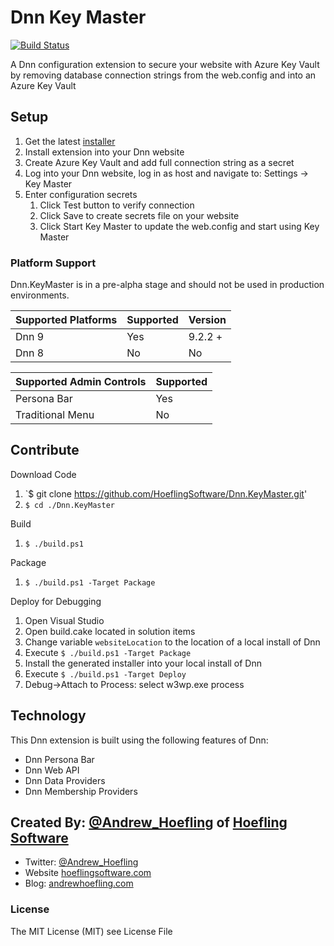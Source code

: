 # Dnn Key Master

[![Build Status](https://hoeflingsoftware.visualstudio.com/Dnn%20Key%20Master/_apis/build/status/HoeflingSoftware.Dnn.KeyMaster?branchName=master)](https://hoeflingsoftware.visualstudio.com/Dnn%20Key%20Master/_build/latest?definitionId=72?branchName=master)

A Dnn configuration extension to secure your website with Azure Key Vault by removing database connection strings from the web.config and into an Azure Key Vault

## Setup

1. Get the latest [installer](https://github.com/HoeflingSoftware/Dnn.KeyMaster/releases)
2. Install extension into your Dnn website
3. Create Azure Key Vault and add full connection string as a secret
4. Log into your Dnn website, log in as host and navigate to: Settings -> Key Master
5. Enter configuration secrets
    1. Click Test button to verify connection
    2. Click Save to create secrets file on your website
    3. Click Start Key Master to update the web.config and start using Key Master


### Platform Support
Dnn.KeyMaster is in a pre-alpha stage and should not be used in production environments.

| Supported Platforms | Supported | Version     |
|---------------------|-----------|-------------|
| Dnn 9			      | Yes       | 9.2.2 +     |
| Dnn 8               | No        | No          |

| Supported Admin Controls | Supported |
|--------------------------|-----------|
| Persona Bar              | Yes       |
| Traditional Menu         | No        |


## Contribute

Download Code

1. `$ git clone https://github.com/HoeflingSoftware/Dnn.KeyMaster.git'
2. `$ cd ./Dnn.KeyMaster`

Build 

1. `$ ./build.ps1`

Package

1. `$ ./build.ps1 -Target Package`

Deploy for Debugging

1. Open Visual Studio
2. Open build.cake located in solution items
3. Change variable `websiteLocation` to the location of a local install of Dnn
4. Execute `$ ./build.ps1 -Target Package`
5. Install the generated installer into your local install of Dnn
6. Execute `$ ./build.ps1 -Target Deploy`
7. Debug->Attach to Process: select w3wp.exe process

## Technology

This Dnn extension is built using the following features of Dnn:

* Dnn Persona Bar
* Dnn Web API
* Dnn Data Providers
* Dnn Membership Providers

## Created By: [@Andrew_Hoefling](https://twitter.com/andrew_hoefling) of [Hoefling Software](https://www.hoeflingsoftware.com)

* Twitter: [@Andrew_Hoefling](https://twitter.com/andrew_hoefling)
* Website [hoeflingsoftware.com](https://www.hoeflingsoftware.com)
* Blog: [andrewhoefling.com](http://www.andrewhoefling.com)

### License

The MIT License (MIT) see License File

